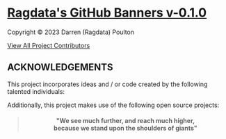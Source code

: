 # [Ragdata's GitHub Banners v-0.1.0](https://github.com/ragdata/dialog-dojo)

Copyright © 2023 Darren (Ragdata) Poulton

[View All Project Contributors](.github/CONTRIBUTORS.md)

## ACKNOWLEDGEMENTS

This project incorporates ideas and / or code created by the following talented individuals:

Additionally, this project makes use of the following open source projects:

<!--[ DEPENDENCIES - START ]-->

<!--[ DEPENDENCIES - END ]-->

> <h4 align="center">"We see much further, and reach much higher,<br />
> because we stand upon the shoulders of giants"</h4>
